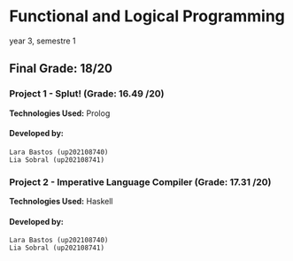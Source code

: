 # Functional and Logical Programming 

year 3, semestre 1

## Final Grade: 18/20


### Project 1 - Splut! (Grade: 16.49 /20) 

**Technologies Used:** Prolog

#### Developed by:
    Lara Bastos (up202108740)
    Lia Sobral (up202108741)

### Project 2 - Imperative Language Compiler (Grade: 17.31 /20)

**Technologies Used:** Haskell

#### Developed by:
    Lara Bastos (up202108740)
    Lia Sobral (up202108741)

